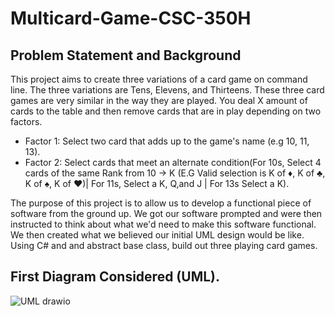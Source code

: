 # Multicard-Game-CSC-350H

## Problem Statement and Background

This project aims to create three variations of a card game on command line. The three variations are Tens, Elevens, and Thirteens. These three card games are very similar in the way they are played. You deal X amount of cards to the table and then remove cards that are in play depending on two factors. 

- Factor 1: Select two card that adds up to the game's name (e.g 10, 11, 13). 
- Factor 2: Select cards that meet an alternate condition(For 10s, Select 4 cards of the same Rank from 10 -> K (E.G Valid selection is K of ♦️, K of ♣️, K of ♠️, K of ♥️)| For 11s, Select a K, Q,and J | For 13s Select a K).

The purpose of this project is to allow us to develop a functional piece of software from the ground up. We got our software prompted and were then instructed to think about what we'd need to make this software functional. We then created what we believed our initial UML design would be like. Using C# and and abstract base class, build out three playing card games.

## First Diagram Considered (UML). 

![UML drawio](https://user-images.githubusercontent.com/72586685/147166317-eb7ff59f-ab4e-466b-aec9-f6ada0021a66.png)
